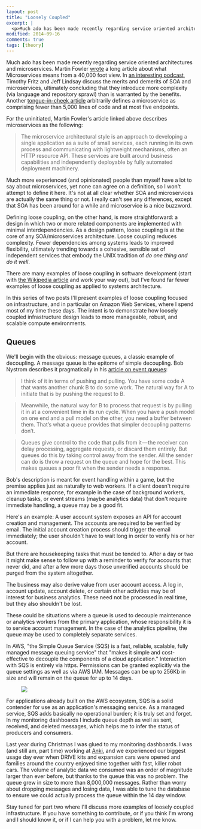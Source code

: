 ```yaml
---
layout: post
title: "Loosely Coupled"
excerpt: |
  <p>Much ado has been made recently regarding service oriented architectures and microservices. Martin Fowler <a href="http://martinfowler.com/articles/microservices.html">wrote</a> a long article about what Microservices means from a 40,000 foot view...
modified: 2014-09-16
comments: true
tags: [theory]
---
```

Much ado has been made recently regarding service oriented architectures and microservices. Martin Fowler [wrote](http://martinfowler.com/articles/microservices.html) a long article about what Microservices means from a 40,000 foot view. In [an interesting podcast](https://s3.amazonaws.com/SystemsLive/Episode42.mp3), Timothy Fritz and Jeff Lindsay discuss the merits and demerits of SOA and microservices, ultimately concluding that they introduce more complexity (via language and repository sprawl) than is warranted by the benefits. Another [tongue-in-cheek article](http://www.chrisstucchio.com/blog/2014/microservices_for_the_grumpy_neckbeard.html) arbitrarily defines a microservice as comprising fewer than 5,000 lines of code and at most five endpoints.

For the uninitiated, Martin Fowler's article linked above describes microservices as the following:

>The microservice architectural style is an approach to developing a single application as a suite of small services, each running in its own process and communicating with lightweight mechanisms, often an HTTP resource API. These services are built around business capabilities and independently deployable by fully automated deployment machinery.

Much more experienced (and opinionated) people than myself have a lot to say about microservices, yet none can agree on a definition, so I won't attempt to define it here. It's not at all clear whether SOA and microservices are actually the same thing or not. I really can't see any differences, except that SOA has been around for a while and microservice is a nice buzzword.

Defining loose coupling, on the other hand, is more straightforward: a design in which two or more related components are implemented with minimal interdependencies. As a design pattern, loose coupling is at the core of any SOA/microservices architecture. Loose coupling reduces complexity. Fewer dependencies among systems leads to improved flexibility, ultimately trending towards a cohesive, sensible set of independent services that embody the UNIX tradition of *do one thing and do it well*.

There are many examples of loose coupling in software development (start with [the Wikipedia article](https://en.wikipedia.org/wiki/Loose_coupling) and work your way out), but I've found far fewer examples of loose coupling as applied to systems architecture.

In this series of two posts I'll present examples of loose coupling focused on infrastructure, and in particular on Amazon Web Services, where I spend most of my time these days. The intent is to demonstrate how loosely coupled infrastructure design leads to more manageable, robust, and scalable compute environments.

## Queues
We'll begin with the obvious: message queues, a classic example of decoupling. A message queue is the epitome of simple decoupling. Bob Nystrom describes it pragmatically in his [article on event queues](http://gameprogrammingpatterns.com/event-queue.html):

> I think of it in terms of pushing and pulling. You have some code A that wants another chunk B to do some work. The natural way for A to initiate that is by pushing the request to B.

> Meanwhile, the natural way for B to process that request is by pulling it in at a convenient time in its run cycle. When you have a push model on one end and a pull model on the other, you need a buffer between them. That’s what a queue provides that simpler decoupling patterns don’t.

> Queues give control to the code that pulls from it — the receiver can delay processing, aggregate requests, or discard them entirely. But queues do this by taking control away from the sender. All the sender can do is throw a request on the queue and hope for the best. This makes queues a poor fit when the sender needs a response.

Bob's description is meant for event handling within a game, but the premise applies just as naturally to web workers. If a client doesn't require an immediate response, for example in the case of background workers, cleanup tasks, or event streams (maybe analytics data) that don't require immediate handling, a queue may be a good fit.

Here's an example: A user account system exposes an API for account creation and management. The accounts are required to be verified by email.  The initial account creation process should trigger the email immediately; the user shouldn't have to wait long in order to verify his or her account.

But there are housekeeping tasks that must be tended to. After a day or two it might make sense to follow up with a reminder to verify for accounts that never did, and after a few more days those unverified accounts should be purged from the system altogether.

The business may also derive value from user account access. A log in, account update, account delete, or certain other activities may be of interest for business analytics. These need not be processed in real time, but they also shouldn't be lost.

These could be situations where a queue is used to decouple maintenance or analytics workers from the primary application, whose responsibility it is to service account management. In the case of the analytics pipeline, the queue may be used to completely separate services.

In AWS,  "the Simple Queue Service (SQS) is a fast, reliable, scalable, fully managed message queuing service" that "makes it simple and cost-effective to decouple the components of a cloud application." Interaction with SQS is entirely via https. Permissions can be granted explicitly via the queue settings as well as via AWS IAM. Messages can be up to 256Kb in size and will remain on the queue for up to 14 days.

<figure>
<a href="https://i.imgur.com/pw1MM07.png"><img src="https://i.imgur.com/pw1MM07.png"></a>
</figure>

For applications already built on the AWS ecosystem, SQS is a solid contender for use as an application's messaging service. As a managed service, SQS adds basically no operational burden; it is truly set and forget. In my monitoring dashboards I include queue depth as well as sent, received, and deleted messages, which helps me to infer the status of producers and consumers.

Last year during Christmas I was glued to my monitoring dashboards. I was (and still am, part time) working at [Anki](https://anki.com), and we experienced our biggest usage day ever when DRIVE kits and expansion cars were opened and families around the country enjoyed time together with fast, killer robot cars. The volume of analytic data we consumed was an order of magnitude larger than ever before, but thanks to the queue this was no problem. The queue grew in size to more than 8,000,000 messages. Rather than worry about dropping messages and losing data, I was able to tune the database to ensure we could actually process the queue within the 14 day window.

Stay tuned for part two where I'll discuss more examples of loosely coupled infrastructure. If you have something to contribute, or if you think I'm wrong and I should know it, or if I can help you with a problem, let me know.
